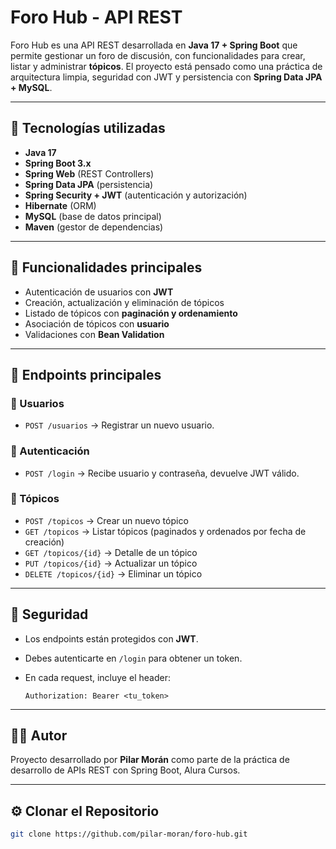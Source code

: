 # Foro Hub - API REST

Foro Hub es una API REST desarrollada en **Java 17 + Spring Boot** que permite gestionar un foro de discusión, con funcionalidades para crear, listar y administrar **tópicos**. El proyecto está pensado como una práctica de arquitectura limpia, seguridad con JWT y persistencia con **Spring Data JPA + MySQL**.

---

## 🚀 Tecnologías utilizadas

* **Java 17**
* **Spring Boot 3.x**
* **Spring Web** (REST Controllers)
* **Spring Data JPA** (persistencia)
* **Spring Security + JWT** (autenticación y autorización)
* **Hibernate** (ORM)
* **MySQL** (base de datos principal)
* **Maven** (gestor de dependencias)

---

## 📌 Funcionalidades principales

* Autenticación de usuarios con **JWT**
* Creación, actualización y eliminación de tópicos
* Listado de tópicos con **paginación y ordenamiento**
* Asociación de tópicos con **usuario** 
* Validaciones con **Bean Validation**

---

## 📖 Endpoints principales

### 👤 Usuarios

* `POST /usuarios` → Registrar un nuevo usuario.

### 🔑 Autenticación

* `POST /login` → Recibe usuario y contraseña, devuelve JWT válido.

### 📝 Tópicos

* `POST /topicos` → Crear un nuevo tópico
* `GET /topicos` → Listar tópicos (paginados y ordenados por fecha de creación)
* `GET /topicos/{id}` → Detalle de un tópico
* `PUT /topicos/{id}` → Actualizar un tópico
* `DELETE /topicos/{id}` → Eliminar un tópico

---

## 🔐 Seguridad

* Los endpoints están protegidos con **JWT**.
* Debes autenticarte en `/login` para obtener un token.
* En cada request, incluye el header:

  ```http
  Authorization: Bearer <tu_token>
  ```
  
---

## 👨‍💻 Autor

Proyecto desarrollado por **Pilar Morán** como parte de la práctica de desarrollo de APIs REST con Spring Boot, Alura Cursos.

---

## ⚙️ Clonar el Repositorio

   ```bash
   git clone https://github.com/pilar-moran/foro-hub.git
 

